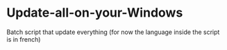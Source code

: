 # Update-all-on-your-Windows
Batch script that update everything (for now the language inside the script is in french)
